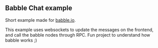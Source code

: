 ## Babble Chat example

 Short example made for [babble.io](https://www.babble.io/).

 This example uses websockets to update the messages on the frontend, and call the babble nodes through RPC. Fun project to understand how babble works ;)
